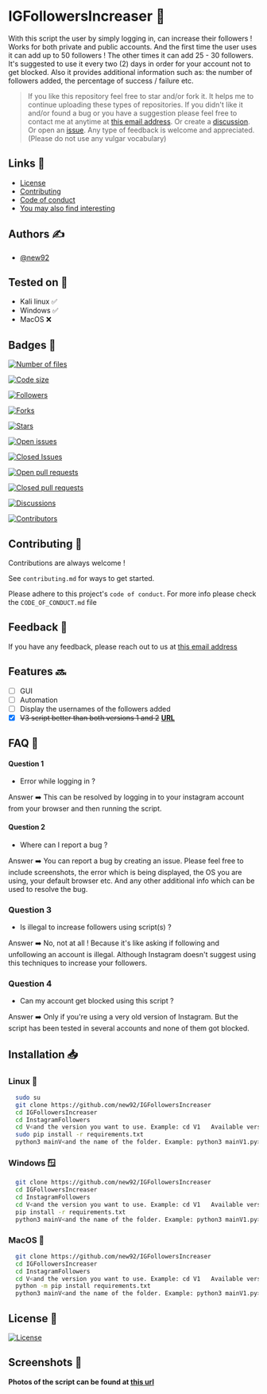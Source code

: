 # IGFollowersIncreaser 🤖

With this script the user by simply logging in, can increase their followers !
Works for both private and public accounts.
And the first time the user uses it can add up to 50 followers ! The other times it can add 25 - 30 followers.
It's suggested to use it every two (2) days in order for your account not to get blocked.
Also it provides additional information such as: the number of followers added, the percentage of success / failure etc.

> If you like this repository feel free to star and/or fork it. It helps me to continue uploading these types of repositories.
If you didn't like it and/or found a bug or you have a suggestion please feel free to contact me at anytime at <a href='mailto:new92github@gmail.com'>this email address</a>. Or create a <a href="https://github.com/new92/IGFollowersIncreaser/discussions">discussion</a>. Or open an <a href="https://github.com/new92/IGFollowersIncreaser/issues">issue</a>.
Any type of feedback is welcome and appreciated. (Please do not use any vulgar vocabulary)


## Links 🔗

 - [License](https://github.com/new92/IGFollowersIncreaser/blob/main/LICENSE.md)
 - [Contributing](https://github.com/new92/IGFollowersIncreaser/blob/main/CONTRIBUTING.md)
 - [Code of conduct](https://github.com/new92/IGFollowersIncreaser/blob/main/CODE_OF_CONDUCT.md)
 - [You may also find interesting](https://github.com/new92?tab=repositories)


## Authors ✍️

- [@new92](https://www.github.com/new92)


## Tested on 🔎

- Kali linux ✅
- Windows ✅
- MacOS ❌



## Badges 📛


[![Number of files](https://img.shields.io/github/directory-file-count/new92/IGFollowersIncreaser?style=for-the-badge)](https://img.shields.io/github/directory-file-count/new92/IGFollowersIncreaser)

[![Code size](https://img.shields.io/github/languages/code-size/new92/IGFollowersIncreaser?style=for-the-badge)](https://img.shields.io/github/languages/code-size/new92/IGFollowersIncreaser)

[![Followers](https://img.shields.io/github/followers/new92?style=for-the-badge)](https://img.shields.io/github/followers/new92)

[![Forks](https://img.shields.io/github/forks/new92/IGFollowersIncreaser?style=for-the-badge)](https://img.shields.io/github/forks/new92/IGFollowersIncreaser)

[![Stars](https://img.shields.io/github/stars/new92/IGFollowersIncreaser?style=for-the-badge)](https://img.shields.io/github/stars/new92/IGFollowersIncreaser)

[![Open issues](https://img.shields.io/github/issues-raw/new92/IGFollowersIncreaser?style=for-the-badge)](https://img.shields.io/github/issues-raw/new92/IGFollowersIncreaser)

[![Closed Issues](https://img.shields.io/github/issues-closed-raw/new92/IGFollowersIncreaser?style=for-the-badge)](https://img.shields.io/github/issues-closed-raw/new92/IGFollowersIncreaser)

[![Open pull requests](https://img.shields.io/github/issues-pr-raw/new92/IGFollowersIncreaser?style=for-the-badge)](https://img.shields.io/github/issues-pr-raw/new92/IGFollowersIncreaser)

[![Closed pull requests](https://img.shields.io/github/issues-pr-closed-raw/new92/IGFollowersIncreaser?style=for-the-badge)](https://img.shields.io/github/issues-pr-closed-raw/new92/IGFollowersIncreaser)

[![Discussions](https://img.shields.io/github/discussions/new92/IGFollowersIncreaser?style=for-the-badge)](https://img.shields.io/github/discussions/new92/IGFollowersIncreaser)

[![Contributors](https://img.shields.io/github/contributors/new92/IGFollowersIncreaser?style=for-the-badge)](https://img.shields.io/github/contributors/new92/IGFollowersIncreaser)

## Contributing 🤝

Contributions are always welcome !

See `contributing.md` for ways to get started.

Please adhere to this project's `code of conduct`.
For more info please check the `CODE_OF_CONDUCT.md` file


## Feedback 💭

If you have any feedback, please reach out to us at <a href='mailto:new92github@gmail.com'>this email address</a>


## Features 🔜

- [ ] GUI
- [ ] Automation
- [ ] Display the usernames of the followers added
- [x] ~~V3 script better than both versions 1 and 2~~ **<a href='https://github.com/new92/IGFollowersIncreaser/tree/main/InstagramFollowers/V3'>URL</a>**

## FAQ 🤔

#### Question 1

- Error while logging in ?

Answer ➡️ This can be resolved by logging in to your instagram account from your browser and then running the script.

#### Question 2

- Where can I report a bug ?

Answer ➡️ You can report a bug by creating an issue. Please feel free to include screenshots, the error which is being displayed, the OS you are using, your default browser etc. And any other additional info which can be used to resolve the bug.

### Question 3

- Is illegal to increase followers using script(s) ?

Answer ➡️ No, not at all ! Because it's like asking if following and unfollowing an account is illegal. Although Instagram doesn't suggest using this techniques to increase your followers.


### Question 4

- Can my account get blocked using this script ?

Answer ➡️ Only if you're using a very old version of Instagram. But the script has been tested in several accounts and none of them got blocked.




## Installation 📥

### Linux 🐧

```bash
  sudo su
  git clone https://github.com/new92/IGFollowersIncreaser
  cd IGFollowersIncreaser
  cd InstagramFollowers
  cd V<and the version you want to use. Example: cd V1   Available versions: 1/2/3>
  sudo pip install -r requirements.txt
  python3 mainV<and the name of the folder. Example: python3 mainV1.py>.py
```

### Windows 🪟

```bash
  git clone https://github.com/new92/IGFollowersIncreaser
  cd IGFollowersIncreaser
  cd InstagramFollowers
  cd V<and the version you want to use. Example: cd V1   Available versions: 1/2/3>
  pip install -r requirements.txt
  python3 mainV<and the name of the folder. Example: python3 mainV1.py>.py
```

### MacOS 🍎

```bash
  git clone https://github.com/new92/IGFollowersIncreaser
  cd IGFollowersIncreaser
  cd InstagramFollowers
  cd V<and the version you want to use. Example: cd V1   Available versions: 1/2/3>
  python -m pip install requirements.txt
  python3 mainV<and the name of the folder. Example: python3 mainV1.py>.py
```
    

## License 📜

[![License](https://img.shields.io/github/license/new92/IGFollowersIncreaser?style=for-the-badge)](https://github.com/new92/IGFollowersIncreaser/blob/main/LICENSE.md)


## Screenshots 📸

**Photos of the script can be found at <a href="https://github.com/new92/IGFollowersIncreaser/tree/main/InstagramFollowers/Photos">this url</a>**

